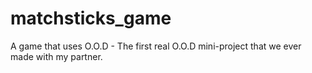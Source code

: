 # matchsticks_game
A game that uses O.O.D - The first real O.O.D mini-project that we ever made with my partner.
